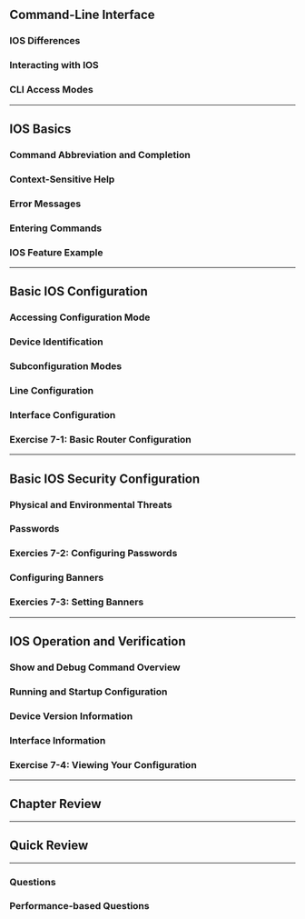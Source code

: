 
## Command-Line Interface

### IOS Differences

### Interacting with IOS

### CLI Access Modes

---

## IOS Basics

### Command Abbreviation and Completion

### Context-Sensitive Help

### Error Messages

### Entering Commands

### IOS Feature Example

---

## Basic IOS Configuration

### Accessing Configuration Mode

### Device Identification

### Subconfiguration Modes

### Line Configuration

### Interface Configuration

### Exercise 7-1: Basic Router Configuration

---

## Basic IOS Security Configuration

### Physical and Environmental Threats

### Passwords

### Exercies 7-2: Configuring Passwords

### Configuring Banners

### Exercies 7-3: Setting Banners

---

## IOS Operation and Verification

### Show and Debug Command Overview

### Running and Startup Configuration

### Device Version Information

### Interface Information

### Exercise 7-4: Viewing Your Configuration

---

## Chapter Review

---

## Quick Review

---

### Questions

### Performance-based Questions
